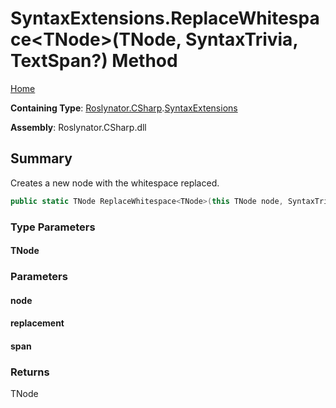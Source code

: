 <a name="_Top"></a>

# SyntaxExtensions\.ReplaceWhitespace\<TNode>\(TNode, SyntaxTrivia, TextSpan?\) Method

[Home](../../../../README.md#_Top)

**Containing Type**: [Roslynator.CSharp](../../README.md#_Top)\.[SyntaxExtensions](../README.md#_Top)

**Assembly**: Roslynator\.CSharp\.dll

## Summary

Creates a new node with the whitespace replaced\.

```csharp
public static TNode ReplaceWhitespace<TNode>(this TNode node, SyntaxTrivia replacement, TextSpan? span = null) where TNode : Microsoft.CodeAnalysis.SyntaxNode
```

### Type Parameters

#### TNode

### Parameters

#### node

#### replacement

#### span

### Returns

TNode


